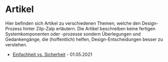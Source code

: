 # Artikel

Hier befinden sich Artikel zu verschiedenen Themen, welche den Design-Prozess hinter Zilp-Zalp erläutern. Die Artikel beschreiben keine fertigen Systemkomponenten oder -prozesse sondern Überlegungen und Gedankengänge, die (hoffentlich) helfen, Design-Entscheidungen besser zu verstehen.

- [Einfachheit vs. Sicherheit]({{'articles.usability-vs-security'|href}}) - 01.05.2021